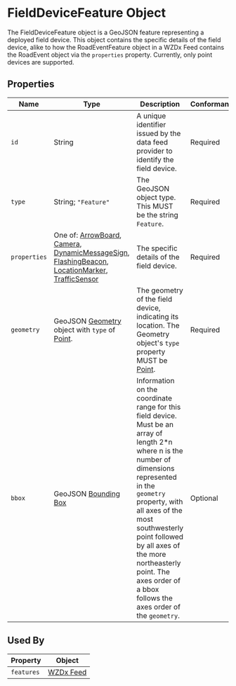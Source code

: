 # FieldDeviceFeature Object
The FieldDeviceFeature object is a GeoJSON feature representing a deployed field device. This object contains the specific details of the field device, alike to how the RoadEventFeature object in a WZDx Feed contains the RoadEvent object via the `properties` property. Currently, only point devices are supported.

## Properties
Name | Type | Description | Conformance | Notes
--- | --- | --- | --- | ---
`id` | String | A unique identifier issued by the data feed provider to identify the field device. | Required | This is a GeoJSON property. 
`type` | String; `"Feature"` | The GeoJSON object type. This MUST be the string `Feature`. | Required | This is a GeoJSON property.
`properties` | One of: [ArrowBoard](/spec-content/objects/ArrowBoard.md), [Camera](/spec-content/objects/Camera.md), [DynamicMessageSign](/spec-content/objects/DynamicMessageSign.md), [FlashingBeacon](/spec-content/objects/FlashingBeacon.md), [LocationMarker](/spec-content/objects/LocationMarker.md), [TrafficSensor](/spec-content/objects/TrafficSensor.md) | The specific details of the field device. | Required | This is a GeoJSON property.
`geometry` | GeoJSON [Geometry](https://tools.ietf.org/html/rfc7946#section-3.1) object with `type` of [Point](https://tools.ietf.org/html/rfc7946#section-3.1.2). | The geometry of the field device, indicating its location. The Geometry object's `type` property MUST be [Point](https://tools.ietf.org/html/rfc7946#section-3.1.2). | Required | This is a GeoJSON property. 
`bbox` | GeoJSON [Bounding Box](https://tools.ietf.org/html/rfc7946#section-5) | Information on the coordinate range for this field device. Must be an array of length 2*n where n is the number of dimensions represented in the `geometry` property, with all axes of the most southwesterly point followed by all axes of the more northeasterly point.  The axes order of a bbox follows the axes order of the `geometry`. | Optional | This is a GeoJSON property.

## Used By
Property | Object
--- | ---
`features` | [WZDx Feed](/spec-content/objects/WZDxFeed.md)